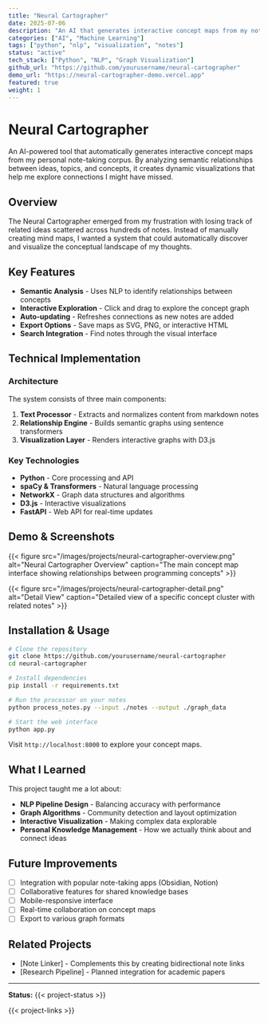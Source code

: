 ```yaml
---
title: "Neural Cartographer"
date: 2025-07-06
description: "An AI that generates interactive concept maps from my notes"
categories: ["AI", "Machine Learning"]
tags: ["python", "nlp", "visualization", "notes"]
status: "active"
tech_stack: ["Python", "NLP", "Graph Visualization"]
github_url: "https://github.com/yourusername/neural-cartographer"
demo_url: "https://neural-cartographer-demo.vercel.app"
featured: true
weight: 1
---
```


# Neural Cartographer

An AI-powered tool that automatically generates interactive concept maps from my personal note-taking corpus. By analyzing semantic relationships between ideas, topics, and concepts, it creates dynamic visualizations that help me explore connections I might have missed.

## Overview

The Neural Cartographer emerged from my frustration with losing track of related ideas scattered across hundreds of notes. Instead of manually creating mind maps, I wanted a system that could automatically discover and visualize the conceptual landscape of my thoughts.

## Key Features

- **Semantic Analysis** - Uses NLP to identify relationships between concepts
- **Interactive Exploration** - Click and drag to explore the concept graph
- **Auto-updating** - Refreshes connections as new notes are added
- **Export Options** - Save maps as SVG, PNG, or interactive HTML
- **Search Integration** - Find notes through the visual interface

## Technical Implementation

### Architecture
The system consists of three main components:
1. **Text Processor** - Extracts and normalizes content from markdown notes
2. **Relationship Engine** - Builds semantic graphs using sentence transformers
3. **Visualization Layer** - Renders interactive graphs with D3.js

### Key Technologies
- **Python** - Core processing and API
- **spaCy & Transformers** - Natural language processing
- **NetworkX** - Graph data structures and algorithms
- **D3.js** - Interactive visualizations
- **FastAPI** - Web API for real-time updates

## Demo & Screenshots

{{< figure src="/images/projects/neural-cartographer-overview.png" alt="Neural Cartographer Overview" caption="The main concept map interface showing relationships between programming concepts" >}}

{{< figure src="/images/projects/neural-cartographer-detail.png" alt="Detail View" caption="Detailed view of a specific concept cluster with related notes" >}}

## Installation & Usage

```bash
# Clone the repository
git clone https://github.com/yourusername/neural-cartographer
cd neural-cartographer

# Install dependencies
pip install -r requirements.txt

# Run the processor on your notes
python process_notes.py --input ./notes --output ./graph_data

# Start the web interface
python app.py
```

Visit `http://localhost:8000` to explore your concept maps.

## What I Learned

This project taught me a lot about:
- **NLP Pipeline Design** - Balancing accuracy with performance
- **Graph Algorithms** - Community detection and layout optimization  
- **Interactive Visualization** - Making complex data explorable
- **Personal Knowledge Management** - How we actually think about and connect ideas

## Future Improvements

- [ ] Integration with popular note-taking apps (Obsidian, Notion)
- [ ] Collaborative features for shared knowledge bases
- [ ] Mobile-responsive interface
- [ ] Real-time collaboration on concept maps
- [ ] Export to various graph formats

## Related Projects

- [Note Linker] - Complements this by creating bidirectional note links
- [Research Pipeline] - Planned integration for academic papers

---

**Status:** {{< project-status >}}

{{< project-links >}}
